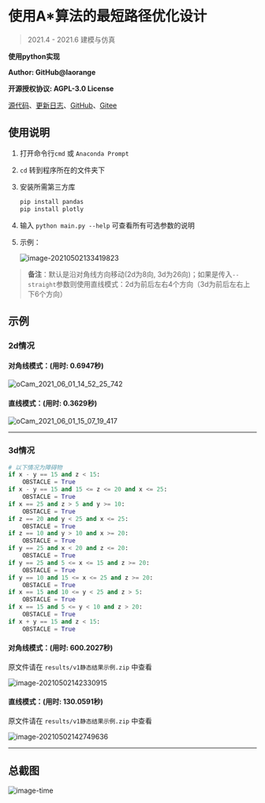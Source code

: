 # 使用A*算法的最短路径优化设计

> 2021.4 - 2021.6 建模与仿真

**使用python实现**

**Author: GitHub@laorange**

**开源授权协议: AGPL-3.0 License**

[源代码](https://github.com/laorange/Modeling_and_Simulation2021/blob/main/main.py)、[更新日志](https://github.com/laorange/Modeling_and_Simulation2021/blob/main/README.md)、[GitHub](https://github.com/laorange/Modeling_and_Simulation2021)、[Gitee](https://gitee.com/laorange/Modeling_and_Simulation2021)

## 使用说明

1. 打开命令行``cmd`` 或 ``Anaconda Prompt``

2. ``cd`` 转到程序所在的文件夹下

3. 安装所需第三方库

   ```txt
   pip install pandas
   pip install plotly
   ```
   
4. 输入 ``python main.py --help`` 可查看所有可选参数的说明

5. 示例：

   ![image-20210502133419823](README_image/image-20210502133419823.png)

> **备注**：默认是沿对角线方向移动(2d为8向, 3d为26向)；如果是传入``--straight``参数则使用直线模式：2d为前后左右4个方向（3d为前后左右上下6个方向）

## 示例

### 2d情况

#### 对角线模式：(用时: 0.6947秒) 

![oCam_2021_06_01_14_52_25_742](README_image/oCam_2021_06_01_14_52_25_742.gif)

#### 直线模式：(用时: 0.3629秒)

![oCam_2021_06_01_15_07_19_417](README_image/oCam_2021_06_01_15_07_19_417.gif)

-----

### 3d情况

```python
# 以下情况为障碍物
if x - y == 15 and z < 15:
    OBSTACLE = True
if x - y == 15 and 15 <= z <= 20 and x <= 25:
    OBSTACLE = True
if x == 25 and z > 5 and y >= 10:
    OBSTACLE = True
if z == 20 and y < 25 and x <= 25:
    OBSTACLE = True
if z == 10 and y > 10 and x >= 20:
    OBSTACLE = True
if y == 25 and x < 20 and z <= 20:
    OBSTACLE = True
if y == 25 and 5 <= x <= 15 and z >= 20:
    OBSTACLE = True
if y == 10 and 15 <= x <= 25 and z >= 20:
    OBSTACLE = True
if x == 15 and 10 <= y < 25 and z > 5:
    OBSTACLE = True
if x == 15 and 5 <= y < 10 and z > 20:
    OBSTACLE = True
if x + y == 15 and z < 15:
    OBSTACLE = True
```

#### 对角线模式：(用时: 600.2027秒)

原文件请在 ``results/v1静态结果示例.zip`` 中查看

![image-20210502142330915](README_image/image-20210502142330915.png)

#### 直线模式：(用时: 130.0591秒)

原文件请在 ``results/v1静态结果示例.zip`` 中查看

![image-20210502142749636](README_image/image-20210502142749636.png)

-------

## 总截图

![image-time](README_image/time.png)
